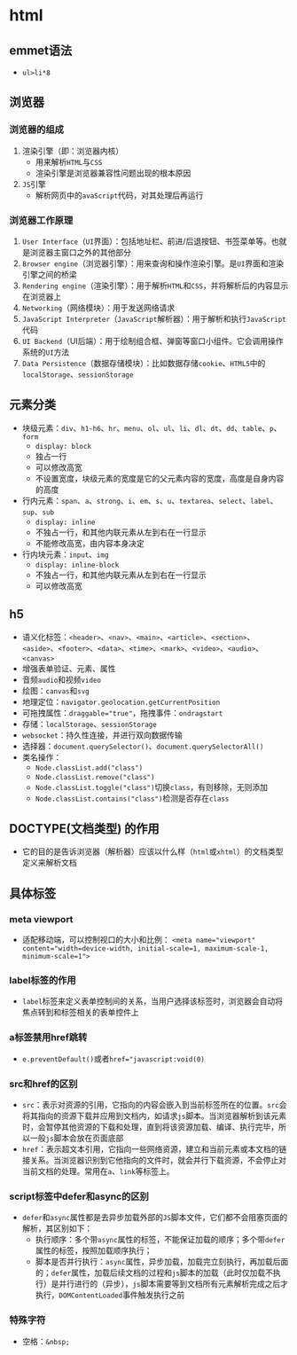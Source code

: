 # html

## emmet语法

- `ul>li*8`

## 浏览器

### 浏览器的组成

1. 渲染引擎（即：浏览器内核）
   - 用来解析`HTML`与`CSS`
   - 渲染引擎是浏览器兼容性问题出现的根本原因
2. `JS`引擎
   - 解析网页中的`avaScript`代码，对其处理后再运行

### 浏览器工作原理

1. `User Interface`（`UI`界面）：包括地址栏、前进/后退按钮、书签菜单等。也就是浏览器主窗口之外的其他部分
2. `Browser engine`（浏览器引擎）：用来查询和操作渲染引擎。是`UI`界面和渲染引擎之间的桥梁
3. `Rendering engine`（渲染引擎）：用于解析`HTML`和`CSS`，并将解析后的内容显示在浏览器上
4. `Networking`（网络模块）：用于发送网络请求
5. `JavaScript Interpreter`（`JavaScript`解析器）：用于解析和执行`JavaScript`代码
6. `UI Backend`（UI后端）：用于绘制组合框、弹窗等窗口小组件。它会调用操作系统的`UI`方法
7. `Data Persistence`（数据存储模块）：比如数据存储`cookie`、`HTML5`中的`localStorage`、`sessionStorage`

## 元素分类

- 块级元素：`div`、`h1-h6`、`hr`、`menu`、`ol`、`ul`、`li`、`dl`、`dt`、`dd`、`table`、`p`、`form`
  - `display: block`
  - 独占一行
  - 可以修改高宽
  - 不设置宽度，块级元素的宽度是它的父元素内容的宽度，高度是自身内容的高度
- 行内元素：`span`、`a`、`strong`、`i`、`em`、`s`、`u`、`textarea`、`select`、`label`、`sup`、`sub`
  - `display: inline`
  - 不独占一行，和其他内联元素从左到右在一行显示
  - 不能修改高宽，由内容本身决定
- 行内块元素：`input`、`img`
  - `display: inline-block`
  - 不独占一行，和其他内联元素从左到右在一行显示
  - 可以修改高宽

## h5

- 语义化标签：`<header>`、`<nav>`、`<main>`、`<article>`、`<section>`、`<aside>`、`<footer>`、`<data>`、`<time>`、`<mark>`、`<video>`、`<audio>`、`<canvas>`
- 增强表单验证、元素、属性
- 音频`audio`和视频`video`
- 绘图：`canvas`和`svg`
- 地理定位：`navigator.geolocation.getCurrentPosition`
- 可拖拽属性：`draggable="true"`，拖拽事件：`ondragstart`
- 存储：`localStorage`、`sessionStorage`
- `websocket`：持久性连接，并进行双向数据传输
- 选择器：`document.querySelector()`、`document.querySelectorAll()`
- 类名操作：
  - `Node.classList.add("class")`
  - `Node.classList.remove("class")`
  - `Node.classList.toggle("class")`切换`class`，有则移除，无则添加
  - `Node.classList.contains("class")`检测是否存在`class`

## DOCTYPE(⽂档类型) 的作⽤

- 它的目的是告诉浏览器（解析器）应该以什么样（`html`或`xhtml`）的文档类型定义来解析文档

## 具体标签

### meta viewport

- 适配移动端，可以控制视口的大小和比例：
  `<meta name="viewport" content="width=device-width, initial-scale=1, maximum-scale-1, minimum-scale=1">`

### label标签的作用

- `label`标签来定义表单控制间的关系，当用户选择该标签时，浏览器会自动将焦点转到和标签相关的表单控件上

### a标签禁用href跳转

- `e.preventDefault()`或者`href="javascript:void(0)`

### src和href的区别

- `src`：表示对资源的引用，它指向的内容会嵌入到当前标签所在的位置。`src`会将其指向的资源下载并应⽤到⽂档内，如请求`js`脚本。当浏览器解析到该元素时，会暂停其他资源的下载和处理，直到将该资源加载、编译、执⾏完毕，所以⼀般`js`脚本会放在页面底部
- `href`：表示超文本引用，它指向一些网络资源，建立和当前元素或本文档的链接关系。当浏览器识别到它他指向的⽂件时，就会并⾏下载资源，不会停⽌对当前⽂档的处理。常用在`a`、`link`等标签上。

### script标签中defer和async的区别

- `defer`和`async`属性都是去异步加载外部的`JS`脚本文件，它们都不会阻塞页面的解析，其区别如下：
  - 执行顺序：多个带`async`属性的标签，不能保证加载的顺序；多个带`defer`属性的标签，按照加载顺序执行；
  - 脚本是否并行执行：`async`属性，异步加载，加载完立刻执行，再加载后面的；`defer`属性，加载后续文档的过程和`js`脚本的加载（此时仅加载不执行）是并行进行的（异步），`js`脚本需要等到文档所有元素解析完成之后才执行，`DOMContentLoaded`事件触发执行之前

### 特殊字符

- 空格：`&nbsp;`
